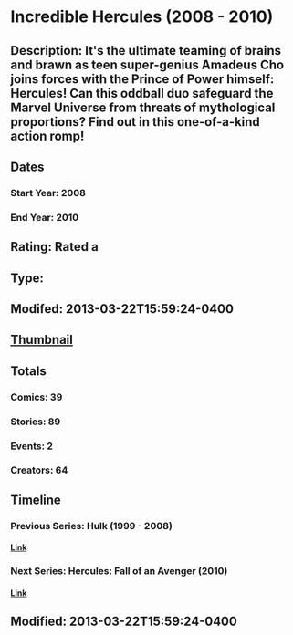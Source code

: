 # Incredible Hercules (2008 - 2010)
## Description: It's the ultimate teaming of brains and brawn as teen super-genius Amadeus Cho joins forces with the Prince of Power himself: Hercules! Can this oddball duo safeguard the Marvel Universe from threats of mythological proportions? Find out in this one-of-a-kind action romp!
## Dates
### Start Year: 2008
### End Year: 2010
## Rating: Rated a
## Type: 
## Modifed: 2013-03-22T15:59:24-0400
## [Thumbnail](http://i.annihil.us/u/prod/marvel/i/mg/9/20/514cb7b3c62c8.jpg)
## Totals
### Comics: 39
### Stories: 89
### Events: 2
### Creators: 64
## Timeline
### Previous Series: Hulk (1999 - 2008)
#### [Link](http://gateway.marvel.com/v1/public/series/465)
### Next Series: Hercules: Fall of an Avenger (2010)
#### [Link](http://gateway.marvel.com/v1/public/series/9350)
## Modified: 2013-03-22T15:59:24-0400